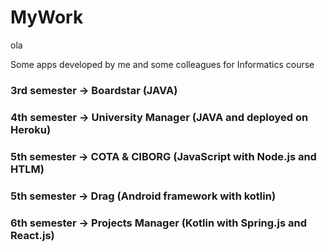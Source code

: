 # MyWork
ola

Some apps developed by me and some colleagues for Informatics course

### 3rd semester -> Boardstar (JAVA)
### 4th semester -> University Manager (JAVA and deployed on Heroku)
### 5th semester -> COTA & CIBORG (JavaScript with Node.js and HTLM)
### 5th semester -> Drag (Android framework with kotlin)
### 6th semester -> Projects Manager (Kotlin with Spring.js and React.js)
